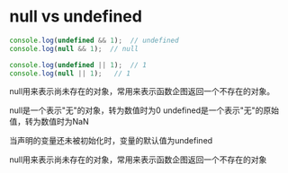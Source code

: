# null vs undefined

```javascript
console.log(undefined && 1);  // undefined
console.log(null && 1);  // null

console.log(undefined || 1);  // 1
console.log(null || 1);   // 1
```

null用来表示尚未存在的对象，常用来表示函数企图返回一个不存在的对象。

null是一个表示"无"的对象，转为数值时为0
undefined是一个表示"无"的原始值，转为数值时为NaN

当声明的变量还未被初始化时，变量的默认值为undefined

null用来表示尚未存在的对象，常用来表示函数企图返回一个不存在的对象
